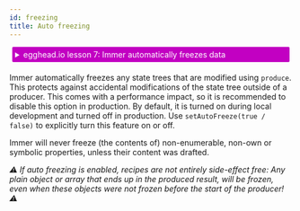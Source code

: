 ```yaml
---
id: freezing
title: Auto freezing
---
```


<center>
<div data-ea-publisher="immerjs" data-ea-type="image" class="horizontal bordered"></div>
</center>

<details>
    <summary style="color: white; background:#c200c2;padding:5px;margin:5px;border-radius:2px">egghead.io lesson 7: Immer automatically freezes data</summary>
    <br>
    <div style="padding:5px;">
        <iframe style="border: none;" width=760 height=427 scrolling="no" src="https://egghead.io/lessons/javascript-produces-immutable-data-and-avoid-unnecessary-creation-of-new-data-trees-with-immer/embed" ></iframe>
    </div>
    <a style="font-style:italic;padding:5px;margin:5px;"  href="https://egghead.io/lessons/javascript-produces-immutable-data-and-avoid-unnecessary-creation-of-new-data-trees-with-immer">Hosted on egghead.io</a>
</details>

Immer automatically freezes any state trees that are modified using `produce`. This protects against accidental modifications of the state tree outside of a producer. This comes with a performance impact, so it is recommended to disable this option in production. By default, it is turned on during local development and turned off in production. Use `setAutoFreeze(true / false)` to explicitly turn this feature on or off.

Immer will never freeze (the contents of) non-enumerable, non-own or symbolic properties, unless their content was drafted.

_⚠️ If auto freezing is enabled, recipes are not entirely side-effect free: Any plain object or array that ends up in the produced result, will be frozen, even when these objects were not frozen before the start of the producer! ⚠️_
